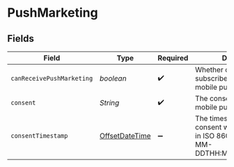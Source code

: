 # PushMarketing


## Fields

| Field                                                                                             | Type                                                                                              | Required                                                                                          | Description                                                                                       | Example                                                                                           |
| ------------------------------------------------------------------------------------------------- | ------------------------------------------------------------------------------------------------- | ------------------------------------------------------------------------------------------------- | ------------------------------------------------------------------------------------------------- | ------------------------------------------------------------------------------------------------- |
| `canReceivePushMarketing`                                                                         | *boolean*                                                                                         | :heavy_check_mark:                                                                                | Whether or not this profile is subscribed to receive mobile push.                                 |                                                                                                   |
| `consent`                                                                                         | *String*                                                                                          | :heavy_check_mark:                                                                                | The consent status for mobile push marketing.                                                     | SUBSCRIBED                                                                                        |
| `consentTimestamp`                                                                                | [OffsetDateTime](https://docs.oracle.com/javase/8/docs/api/java/time/OffsetDateTime.html)         | :heavy_minus_sign:                                                                                | The timestamp when the consent was last changed, in ISO 8601 format (YYYY-MM-DDTHH:MM:SS.mmmmmm). | 2023-02-21T20:07:38+00:00                                                                         |